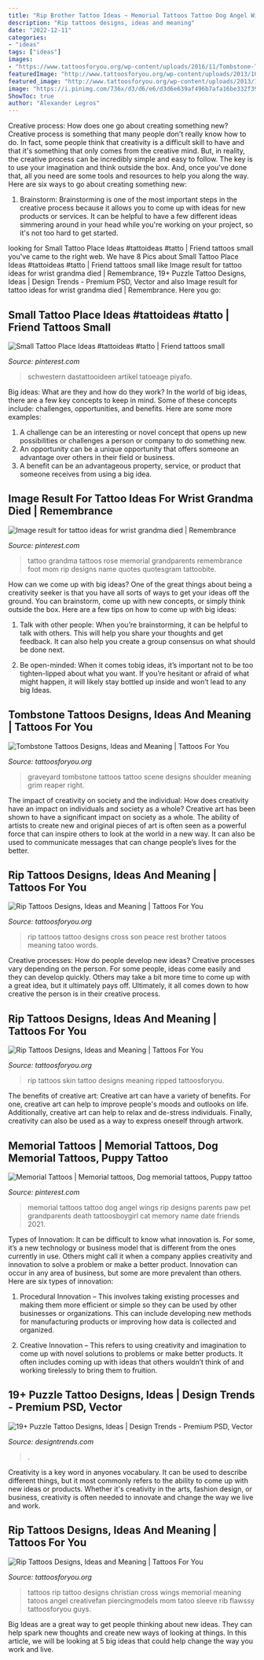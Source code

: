 ```yaml
---
title: "Rip Brother Tattoo Ideas ~ Memorial Tattoos Tattoo Dog Angel Wings Rip Designs Parents Paw Pet Grandparents Death Tattoosboygirl Cat Memory Name Date Friends 2021"
description: "Rip tattoos designs, ideas and meaning"
date: "2022-12-11"
categories:
- "ideas"
tags: ["ideas"]
images:
- "https://www.tattoosforyou.org/wp-content/uploads/2016/11/Tombstone-Tattoos-for-Men.jpg"
featuredImage: "http://www.tattoosforyou.org/wp-content/uploads/2013/10/Rip-Tattoos.jpg"
featured_image: "http://www.tattoosforyou.org/wp-content/uploads/2013/10/Rip-Skin-Tattoos.jpg"
image: "https://i.pinimg.com/736x/d3/d6/e6/d3d6e639af496b7afa16be332f39c135.jpg"
ShowToc: true
author: "Alexander Legros"
---
```



Creative process: How does one go about creating something new?
Creative process is something that many people don't really know how to do. In fact, some people think that creativity is a difficult skill to have and that it's something that only comes from the creative mind. But, in reality, the creative process can be incredibly simple and easy to follow. The key is to use your imagination and think outside the box. And, once you've done that, all you need are some tools and resources to help you along the way. Here are six ways to go about creating something new: 
1) Brainstorm: Brainstorming is one of the most important steps in the creative process because it allows you to come up with ideas for new products or services. It can be helpful to have a few different ideas simmering around in your head while you're working on your project, so it's not too hard to get started.

	

		
looking for Small Tattoo Place Ideas #tattoideas #tatto | Friend tattoos small you've came to the right web. We have 8 Pics about Small Tattoo Place Ideas #tattoideas #tatto | Friend tattoos small like Image result for tattoo ideas for wrist grandma died | Remembrance, 19+ Puzzle Tattoo Designs, Ideas | Design Trends - Premium PSD, Vector and also Image result for tattoo ideas for wrist grandma died | Remembrance. Here you go:
		
    
## Small Tattoo Place Ideas #tattoideas #tatto | Friend Tattoos Small

<img loading=lazy src="https://i.pinimg.com/736x/59/e0/31/59e031353c2fa7aba87042b87f585b23.jpg" onerror="this.onerror=null;this.src='https://tse1.mm.bing.net/th?id=OIP.UuPP3qummn1OQZ9etALy5gAAAA&amp;pid=15.1';" alt="Small Tattoo Place Ideas #tattoideas #tatto | Friend tattoos small">

_Source: pinterest.com_

>schwestern dastattooideen artikel tatoeage piyafo. 

	

Big ideas: What are they and how do they work?
In the world of big ideas, there are a few key concepts to keep in mind. Some of these concepts include: challenges, opportunities, and benefits. Here are some more examples:
1. A challenge can be an interesting or novel concept that opens up new possibilities or challenges a person or company to do something new. 
2. An opportunity can be a unique opportunity that offers someone an advantage over others in their field or business. 
3. A benefit can be an advantageous property, service, or product that someone receives from using a big idea.

    
## Image Result For Tattoo Ideas For Wrist Grandma Died | Remembrance

<img loading=lazy src="https://i.pinimg.com/736x/49/3e/8c/493e8c9343eb674832682409accbfe05.jpg" onerror="this.onerror=null;this.src='https://tse3.mm.bing.net/th?id=OIP.PwxPsg04jhrr_FDUM5lEywAAAA&amp;pid=15.1';" alt="Image result for tattoo ideas for wrist grandma died | Remembrance">

_Source: pinterest.com_

>tattoo grandma tattoos rose memorial grandparents remembrance foot mom rip designs name quotes quotesgram tattoobite. 

	

How can we come up with big ideas?
One of the great things about being a creativity seeker is that you have all sorts of ways to get your ideas off the ground. You can brainstorm, come up with new concepts, or simply think outside the box. Here are a few tips on how to come up with big ideas:
1) Talk with other people: When you’re brainstorming, it can be helpful to talk with others. This will help you share your thoughts and get feedback. It can also help you create a group consensus on what should be done next.

2) Be open-minded: When it comes tobig ideas, it’s important not to be too tighten-lipped about what you want. If you’re hesitant or afraid of what might happen, it will likely stay bottled up inside and won’t lead to any big Ideas.

    
## Tombstone Tattoos Designs, Ideas And Meaning | Tattoos For You

<img loading=lazy src="https://www.tattoosforyou.org/wp-content/uploads/2016/11/Tombstone-Tattoos-for-Men.jpg" onerror="this.onerror=null;this.src='https://tse1.mm.bing.net/th?id=OIP.EaZhJguEeHE9cuq9HEoq6AHaFj&amp;pid=15.1';" alt="Tombstone Tattoos Designs, Ideas and Meaning | Tattoos For You">

_Source: tattoosforyou.org_

>graveyard tombstone tattoos tattoo scene designs shoulder meaning grim reaper right. 

	

The impact of creativity on society and the individual: How does creativity have an impact on individuals and society as a whole?
Creative art has been shown to have a significant impact on society as a whole. The ability of artists to create new and original pieces of art is often seen as a powerful force that can inspire others to look at the world in a new way. It can also be used to communicate messages that can change people’s lives for the better.

    
## Rip Tattoos Designs, Ideas And Meaning | Tattoos For You

<img loading=lazy src="http://www.tattoosforyou.org/wp-content/uploads/2013/10/Rip-Tattoos.jpg" onerror="this.onerror=null;this.src='https://tse3.mm.bing.net/th?id=OIP.R1lQlBBuaT1qdMqaBUd5xwHaLI&amp;pid=15.1';" alt="Rip Tattoos Designs, Ideas and Meaning | Tattoos For You">

_Source: tattoosforyou.org_

>rip tattoos tattoo designs cross son peace rest brother tatoos meaning tatoo words. 

	

Creative processes: How do people develop new ideas?
Creative processes vary depending on the person. For some people, ideas come easily and they can develop quickly. Others may take a bit more time to come up with a great idea, but it ultimately pays off. Ultimately, it all comes down to how creative the person is in their creative process.

    
## Rip Tattoos Designs, Ideas And Meaning | Tattoos For You

<img loading=lazy src="http://www.tattoosforyou.org/wp-content/uploads/2013/10/Rip-Skin-Tattoos.jpg" onerror="this.onerror=null;this.src='https://tse3.mm.bing.net/th?id=OIP.Swza8BqBd-CM-KDHfT0IoQHaJ4&amp;pid=15.1';" alt="Rip Tattoos Designs, Ideas and Meaning | Tattoos For You">

_Source: tattoosforyou.org_

>rip tattoos skin tattoo designs meaning ripped tattoosforyou. 

	

The benefits of creative art:
Creative art can have a variety of benefits. For one, creative art can help to improve people's moods and outlooks on life. Additionally, creative art can help to relax and de-stress individuals. Finally, creativity can also be used as a way to express oneself through artwork.

    
## Memorial Tattoos | Memorial Tattoos, Dog Memorial Tattoos, Puppy Tattoo

<img loading=lazy src="https://i.pinimg.com/736x/d3/d6/e6/d3d6e639af496b7afa16be332f39c135.jpg" onerror="this.onerror=null;this.src='https://tse2.mm.bing.net/th?id=OIP.QArMcmyZmGmUQWIUB3rLzgHaHS&amp;pid=15.1';" alt="Memorial Tattoos | Memorial tattoos, Dog memorial tattoos, Puppy tattoo">

_Source: pinterest.com_

>memorial tattoos tattoo dog angel wings rip designs parents paw pet grandparents death tattoosboygirl cat memory name date friends 2021. 

	

Types of Innovation:
It can be difficult to know what innovation is. For some, it’s a new technology or business model that is different from the ones currently in use. Others might call it when a company applies creativity and innovation to solve a problem or make a better product. Innovation can occur in any area of business, but some are more prevalent than others. Here are six types of innovation:
1. Procedural Innovation – This involves taking existing processes and making them more efficient or simple so they can be used by other businesses or organizations. This can include developing new methods for manufacturing products or improving how data is collected and organized.

2. Creative Innovation – This refers to using creativity and imagination to come up with novel solutions to problems or make better products. It often includes coming up with ideas that others wouldn’t think of and working tirelessly to bring them to fruition.

    
## 19+ Puzzle Tattoo Designs, Ideas | Design Trends - Premium PSD, Vector

<img loading=lazy src="https://images.designtrends.com/wp-content/uploads/2016/06/09112719/Puzzle-Key-Tattoo-for-Hand.jpg" onerror="this.onerror=null;this.src='https://tse1.mm.bing.net/th?id=OIP.xAbOAVxz3ICe5uiAGg_rLgHaHa&amp;pid=15.1';" alt="19+ Puzzle Tattoo Designs, Ideas | Design Trends - Premium PSD, Vector">

_Source: designtrends.com_

>. 

	

Creativity is a key word in anyones vocabulary. It can be used to describe different things, but it most commonly refers to the ability to come up with new ideas or products. Whether it's creativity in the arts, fashion design, or business, creativity is often needed to innovate and change the way we live and work.

    
## Rip Tattoos Designs, Ideas And Meaning | Tattoos For You

<img loading=lazy src="http://www.tattoosforyou.org/wp-content/uploads/2013/10/Rip-Tattoo-Designs.jpg" onerror="this.onerror=null;this.src='https://tse4.mm.bing.net/th?id=OIP.rusX0az22Yq90R-IYGy5TwHaKC&amp;pid=15.1';" alt="Rip Tattoos Designs, Ideas and Meaning | Tattoos For You">

_Source: tattoosforyou.org_

>tattoos rip tattoo designs christian cross wings memorial meaning tatoos angel creativefan piercingmodels mom tatoo sleeve rib flawssy tattoosforyou guys. 

	

Big Ideas are a great way to get people thinking about new ideas. They can help spark new thoughts and create new ways of looking at things. In this article, we will be looking at 5 big ideas that could help change the way you work and live.

